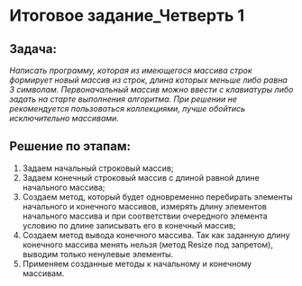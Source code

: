 # Итоговое задание_Четверть 1
## Задача: 
*Написать программу, которая из имеющегося массива строк формирует новый массив из строк,
длина которых меньше либо равна 3 символам. Первоначальный массив можно ввести с клавиатуры либо задать на старте выполнения алгоритма.
При решении не рекомендуется пользоваться коллекциями, лучше обойтись исключительно массивами.*
## Решение по этапам:
1. Задаем начальный строковый массив;
2. Задаем конечный строковый массив с длиной равной длине начального массива;
3. Создаем метод, который будет одновременно перебирать элементы начального и конечного массивов, измерять длину элементов начального массива и при соответствии очередного элемента условию по длине записывать его в конечный массив;
4. Создаем метод вывода конечного массива. Так как заданную длину конечного массива менять нельзя (метод Resize под запретом), выводим только ненулевые элементы.
5. Применяем созданные методы к начальному и конечному массивам.
